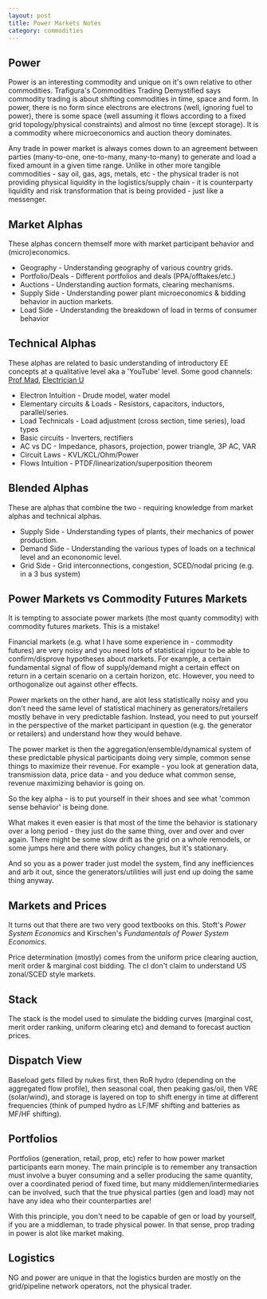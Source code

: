 ```yaml
---
layout: post
title: Power Markets Notes
category: commodities
---
```


## Power

Power is an interesting commodity and unique on it's own relative to other commodities. Trafigura's Commodities Trading Demystified says commodity trading is about shifting commodities in time, space and form. In power, there is no form since electrons are electrons (well, ignoring fuel to power), there is some space (well assuming it flows according to a fixed grid topology/physical constraints) and almost no time (except storage). It is a commodity where microeconomics and auction theory dominates. 

Any trade in power market is always comes down to an agreement between parties (many-to-one, one-to-many, many-to-many) to generate and load a fixed amount in a given time range. Unlike in other more tangible commodities - say oil, gas, ags, metals, etc - the physical trader is not providing physical liquidity in the logistics/supply chain - it is counterparty liquidity and risk transformation that is being provided - just like a messenger.


## Market Alphas

These alphas concern themself more with market participant behavior and (micro)economics. 

* Geography - Understanding geography of various country grids.
* Portfolio/Deals - Different portfolios and deals (PPA/offtakes/etc.) 
* Auctions - Understanding auction formats, clearing mechanisms.
* Supply Side - Understanding power plant microeconomics & bidding behavior in auction markets.
* Load Side  - Understanding the breakdown of load in terms of consumer behavior

## Technical Alphas

These alphas are related to basic understanding of introductory EE concepts at a qualitative level aka a 'YouTube' level. Some good channels: [Prof Mad](https://www.youtube.com/@Profmad), [Electrician U](https://www.youtube.com/watch?v=GCiVNAwErnQ)

* Electron Intuition - Drude model, water model
* Elementary circuits & Loads - Resistors, capacitors, inductors, parallel/series. 
* Load Technicals - Load adjustment (cross section, time series), load types
* Basic circuits - Inverters, rectifiers
* AC vs DC - Impedance, phasors, projection, power triangle, 3P AC, VAR
* Circuit Laws - KVL/KCL/Ohm/Power
* Flows Intuition - PTDF/linearization/superposition theorem

## Blended Alphas

These are alphas that combine the two - requiring knowledge from market alphas and technical alphas.

* Supply Side - Understanding types of plants, their mechanics of power production.
* Demand Side - Understanding the various types of loads on a technical level and an econonomic level.
* Grid Side - Grid interconnections, congestion, SCED/nodal pricing (e.g. in a 3 bus system)

## Power Markets vs Commodity Futures Markets

It is tempting to associate power markets (the most quanty commodity) with commodity futures markets. This is a mistake! 

Financial markets (e.g. what I have some experience in - commodity futures) are very noisy and you need lots of statistical rigour to be able to confirm/disprove hypotheses about markets. For example, a certain fundamental signal of flow of supply/demand might a certain effect on return in a certain scenario on a certain horizon, etc. However, you need to orthogonalize out against other effects.

Power markets on the other hand, are alot less statistically noisy and you don't need the same level of statistical machinery as generators/retailers mostly behave in very predictable fashion. Instead, you need to put yourself in the perspective of the market participant in question (e.g. the generator or retailers) and understand how they would behave.

The power market is then the aggregation/ensemble/dynamical system of these predictable physical participants doing very simple, common sense things to maximize their revenue. For example - you look at generation data, transmission data, price data - and you deduce what common sense, revenue maximizing behavior is going on.

So the key alpha - is to put yourself in their shoes and see what 'common sense behavior' is being done.

What makes it even easier is that most of the time the behavior is stationary over a long period - they just do the same thing, over and over and over again. There might be some slow drift as the grid on a whole remodels, or some jumps here and there with policy changes, but it's stationary.

And so you as a power trader just model the system, find any inefficiences and arb it out, since the generators/utilities will just end up doing the same thing anyway.

## Markets and Prices

It turns out that there are two very good textbooks on this. Stoft's *Power System Economics* and Kirschen's *Fundamentals of Power System Economics*.

Price determination (mostly) comes from the uniform price clearing auction, merit order & marginal cost bidding. The cI don't claim to understand US zonal/SCED style markets.



## Stack

The stack is the model used to simulate the bidding curves (marginal cost, merit order ranking, uniform clearing etc) and demand to forecast auction prices. 

## Dispatch View

Baseload gets filled by nukes first, then RoR hydro (depending on the aggregated flow profile), then seasonal coal, then peaking gas/oil, then VRE (solar/wind), and storage is layered on top to shift energy in time at different frequencies (think of pumped hydro as LF/MF shifting and batteries as MF/HF shifting).

## Portfolios

Portfolios (generation, retail, prop, etc) refer to how power market participants earn money. The main principle is to remember any transaction must involve a buyer consuming and a seller producing the same quantity, over a coordinated period of fixed time, but many middlemen/intermediaries can be involved, such that the true physical parties (gen and load) may not have any idea who their counterparties are!

With this principle, you don't need to be capable of gen or load by yourself, if you are a middleman, to trade physical power. In that sense, prop trading in power is alot like market making.

## Logistics

NG and power are unique in that the logistics burden are mostly on the grid/pipeline network operators, not the physical trader.